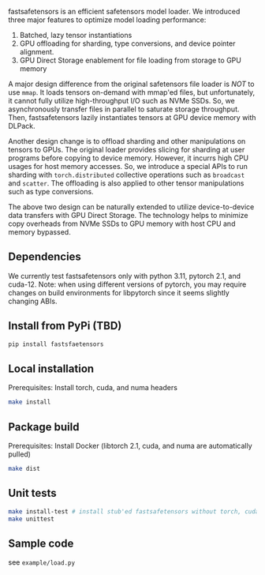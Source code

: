 fastsafetensors is an efficient safetensors model loader.
We introduced three major features to optimize model loading performance:
1. Batched, lazy tensor instantiations
2. GPU offloading for sharding, type conversions, and device pointer alignment.
3. GPU Direct Storage enablement for file loading from storage to GPU memory

A major design difference from the original safetensors file loader is *NOT* to use `mmap`.
It loads tensors on-demand with mmap'ed files,
but unfortunately, it cannot fully utilize high-throughput I/O such as NVMe SSDs.
So, we asynchronously transfer files in parallel to saturate storage throughput.
Then, fastsafetensors lazily instantiates tensors at GPU device memory with DLPack.

Another design change is to offload sharding and other manipulations on tensors to GPUs.
The original loader provides slicing for sharding at user programs before copying to device memory. However, it incurrs high CPU usages for host memory accesses.
So, we introduce a special APIs to run sharding with `torch.distributed` collective operations such as `broadcast` and `scatter`.
The offloading is also applied to other tensor manipulations such as type conversions.

The above two design can be naturally extended to utilize device-to-device data transfers with GPU Direct Storage.
The technology helps to minimize copy overheads from NVMe SSDs to GPU memory with host CPU and memory bypassed.

## Dependencies

We currently test fastsafetensors only with python 3.11, pytorch 2.1, and cuda-12.
Note: when using different versions of pytorch, you may require changes on build environments for libpytorch since it seems slightly changing ABIs.

## Install from PyPi (TBD)

```bash
pip install fastsfaetensors
```

## Local installation

Prerequisites: Install torch, cuda, and numa headers

```bash
make install
```

## Package build

Prerequisites: Install Docker (libtorch 2.1, cuda, and numa are automatically pulled)

```bash
make dist
```

## Unit tests

```bash
make install-test # install stub'ed fastsafetensors without torch, cuda, and numa
make unittest
```

## Sample code

see `example/load.py`
